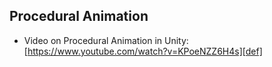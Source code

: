 ## Procedural Animation
- Video on Procedural Animation in Unity: [https://www.youtube.com/watch?v=KPoeNZZ6H4s][def]

[def]: https://www.youtube.com/watch?v=KPoeNZZ6H4s